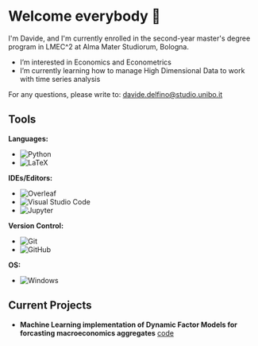 # Welcome everybody 👋

I'm Davide, and I'm currently enrolled in the second-year master's degree program in LMEC^2 at Alma Mater Studiorum, Bologna.
- I’m interested in Economics and Econometrics
- I’m currently learning how to manage High Dimensional Data to work with time series analysis

For any questions, please write to: [davide.delfino@studio.unibo.it](mailto:davide.delfino@studio.unibo.it)

## Tools

**Languages:** 
- ![Python](https://img.shields.io/badge/Python-3776AB?style=for-the-badge&logo=python&logoColor=white) 
- ![LaTeX](https://img.shields.io/badge/LaTeX-008080?style=for-the-badge&logo=latex&logoColor=white)

**IDEs/Editors:**
- ![Overleaf](https://img.shields.io/badge/Overleaf-008080?style=for-the-badge&logo=overleaf&logoColor=white)
- ![Visual Studio Code](https://img.shields.io/badge/Visual%20Studio%20Code-007ACC?style=for-the-badge&logo=visual-studio-code&logoColor=white)
- ![Jupyter](https://img.shields.io/badge/Jupyter-F37626?style=for-the-badge&logo=jupyter&logoColor=white)

**Version Control:**
- ![Git](https://img.shields.io/badge/Git-F05032?style=for-the-badge&logo=git&logoColor=white)
- ![GitHub](https://img.shields.io/badge/GitHub-181717?style=for-the-badge&logo=github&logoColor=white)

**OS:**
- ![Windows](https://img.shields.io/badge/Windows-0078D6?style=for-the-badge&logo=windows&logoColor=white)

## Current Projects

- **Machine Learning implementation of Dynamic Factor Models for forcasting macroeconomics aggregates** [code](#)
